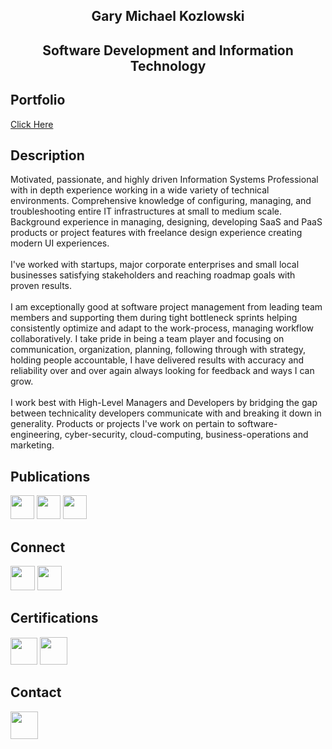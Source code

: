 <h2 align="center">Gary Michael Kozlowski</h2>
<h2 align="center">Software Development and Information Technology</h2>


<h2>Portfolio</h2>
<a href="https://jocular-queijadas-fbca1c.netlify.app/">Click Here</a>


<h2>Description</h2>
Motivated, passionate, and highly driven Information Systems Professional with in depth experience working in a wide variety of technical environments. Comprehensive knowledge of configuring, managing, and troubleshooting entire IT infrastructures at small to medium scale. Background experience in managing, designing, developing SaaS and PaaS products or project features with freelance design experience creating modern UI experiences. 
<br><br>
I've worked with startups, major corporate enterprises and small local businesses satisfying stakeholders and reaching roadmap goals with proven results.
<br><br>
I am exceptionally good at software project management from leading team members and supporting them during tight bottleneck sprints helping consistently optimize and adapt to the work-process, managing workflow collaboratively. I take pride in being a team player and focusing on communication, organization, planning, following through with strategy, holding people accountable, I have delivered results with accuracy and reliability over and over again always looking for feedback and ways I can grow. 
<br><br>
I work best with High-Level Managers and Developers by bridging the gap between technicality developers communicate with and breaking it down in generality. Products or projects I've work on pertain to software-engineering, cyber-security, cloud-computing, business-operations and marketing.

<h2>Publications</h2>
<p align="left">
  <a href="https://mirror.xyz/0x38034A81D48cBf8D4c4C757856d14492C848015b"><img  height="38px" src="https://user-images.githubusercontent.com/82541715/197119948-4a58712b-4e37-427a-b7f5-5f9d4c5b5326.png"></a>
   <a href="https://www.linkedin.com/company/metaverse-of-things/?viewAsMember=true"><img  height="38px" src="https://user-images.githubusercontent.com/82541715/197120610-1e5f4295-c26b-46ca-92d1-a89b33d4aa14.png"></a>
 <a href="https://metaverseofthings.medium.com/"><img  height="38px" src="https://user-images.githubusercontent.com/82541715/197120443-349c0cd2-eaf2-4d4a-b897-d9feae570e66.png"></a>
 </p>



<h2>Connect</h2>
<p align="left">
  <a href="https://twitter.com/GaryKozlowski1"><img height="39px" src="https://user-images.githubusercontent.com/82541715/196605722-c43d0376-8e13-448a-a89d-ea1d109bc9c0.png"></a>
  <a href="https://www.instagram.com/garykozlowski1/"><img  height="39px" src="https://user-images.githubusercontent.com/82541715/197120801-dd240c33-587c-4cd9-825c-804fc5b809a9.png"></a>
</p>

<h2>Certifications</h2>
  <a href="https://learn.acloud.guru/profile/gkozlowskidesigns"><img height="43px" src="https://user-images.githubusercontent.com/82541715/196604613-582b3ed0-839e-4a3d-a4ac-b3aa4ce9c269.png"></a>
  <a href="https://www.linkedin.com/in/gary-kozlowski-825053138/details/certifications/"><img height="44px"src="https://user-images.githubusercontent.com/82541715/197120233-be6be4e8-a524-4c44-bbe2-e7861e90a1c5.png"></a>

<h2>Contact</h2>
 <p align="left">
  <a href="mailto:gkozlowskibusiness@outlook.com"><img  height="44px" src="https://user-images.githubusercontent.com/82541715/196607335-02be8bd8-e632-4156-9e5c-c9486aa0ff2c.png"></a>
  </p>










<!---
gkozlowskidesign/gkozlowskidesign is a ✨ special ✨ repository because its `README.md` (this file) appears on your GitHub profile.
You can click the Preview link to take a look at your changes.
--->
